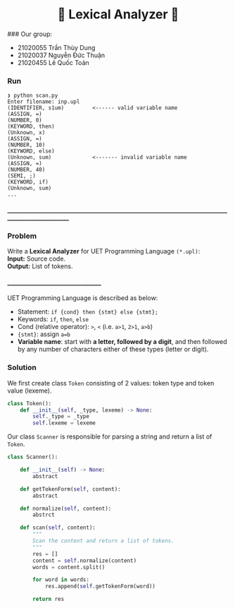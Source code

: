 <h1 align="center"> 🔹 Lexical Analyzer 🔹</h1>
### Our group: 

- 21020055 Trần Thùy Dung 
- 21020037 Nguyễn Đức Thuận 
- 21020455 Lê Quốc Toản


### Run
```
❯ python scan.py
Enter filename: inp.upl
(IDENTIFIER, s1um)         <------ valid variable name
(ASSIGN, =)
(NUMBER, 0)
(KEYWORD, then)
(Unknown, x)
(ASSIGN, =)
(NUMBER, 10)
(KEYWORD, else)
(Unknown, sum)             <------- invalid variable name
(ASSIGN, =)
(NUMBER, 40)
(SEMI, ;)
(KEYWORD, if)
(Unknown, sum)
...
```


#### ________________________________________________________________________________________________




### Problem
Write a **Lexical Analyzer** for UET Programming Language `(*.upl)`: \
**Input:** Source code. \
**Output:** List of tokens.

#### ________________________________

UET Programming Language is described as below:

- Statement: `if {cond} then {stmt} else {stmt};`
- Keywords: `if`, `then`, `else`
- Cond (relative operator): `>`, `<` (i.e. `a>1`, `2>1`, `a>b`)
- `{stmt}`: assign `a=b`
- **Variable name**: start with **a letter, followed by a digit**, and then followed by any number of characters either of these types (letter or digit).


### Solution
We first create class `Token` consisting of 2 values: token type and token value (lexeme). 
```py
class Token():
    def __init__(self, _type, lexeme) -> None:
        self._type = _type
        self.lexeme = lexeme
```

Our class `Scanner` is responsible for parsing a string and return a list of `Token`.
```py
class Scanner():

    def __init__(self) -> None:
        abstract

    def getTokenForm(self, content):
        abstract

    def normalize(self, content):
        abstrct

    def scan(self, content):
        """
        Scan the content and return a list of tokens.
        """
        res = []
        content = self.normalize(content)
        words = content.split()

        for word in words:
            res.append(self.getTokenForm(word))

        return res

```
